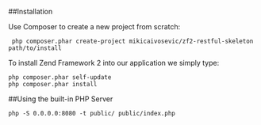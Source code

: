 ##Installation

Use Composer to create a new project from scratch:

```
 php composer.phar create-project mikicaivosevic/zf2-restful-skeleton path/to/install
```

To install Zend Framework 2 into our application we simply type:

    php composer.phar self-update
    php composer.phar install
    
##Using the built-in PHP Server

```
php -S 0.0.0.0:8080 -t public/ public/index.php
```